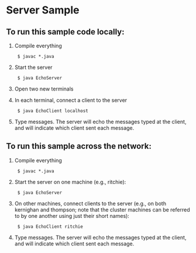 # Server Sample

## To run this sample code locally:

1. Compile everything

        $ javac *.java

2. Start the server

        $ java EchoServer

3. Open two new terminals

4. In each terminal, connect a client to the server

        $ java EchoClient localhost

5. Type messages. The server will echo the messages typed at the client, and
will indicate which client sent each message.

## To run this sample across the network:

1. Compile everything

        $ javac *.java

2. Start the server on one machine (e.g., ritchie):

        $ java EchoServer

3. On other machines, connect clients to the server (e.g., on both kernighan and
thompson; note that the cluster machines can be referred to by one another using
just their short names):

        $ java EchoClient ritchie

4. Type messages. The server will echo the messages typed at the client, and
will indicate which client sent each message.
